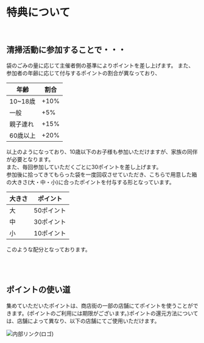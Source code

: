 # 特典について<br><br>
## 清掃活動に参加することで・・・<br>
袋のごみの量に応じて主催者側の基準によりポイントを差し上げます。
また、参加者の年齢に応じて付与するポイントの割合が異なっており、<br>

| 年齢  |   割合   |
| ---- | ---- |
|10~18歳|+10%|
| 一般 | +5% |
| 親子連れ | +15% |
| 60歳以上 | +20% |

以上のようになっており、10歳以下のお子様も参加いただけますが、家族の同伴が必要となります。<br>
また、毎回参加していただくごとに30ポイントを差し上げます。<br>
参加後に拾ってきてもらった袋を一度回収させていただき、こちらで用意した箱の大きさ(大・中・小)に合ったポイントを付与する形となっています。<br>

| 大きさ  |   ポイント   |
| ---- | ---- |
| 大 | 50ポイント |
| 中 | 30ポイント |
| 小 | 10ポイント |

このような配分となっております。
<br><br><br><br>

## ポイントの使い道<br>
集めていただいたポイントは、商店街の一部の店舗にてポイントを使うことができます。(ポイントのご利用には期限がございます。)ポイントの還元方法については、店舗によって異なり、以下の店舗にてご使用いただけます。<br>

![内部リンク(ロゴ)](/enPiT)
